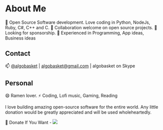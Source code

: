 # About Me

🔭 Open Source Software development. Love coding in Python, NodeJs, Ruby, C#, C++ and C.
👯 Collaboration welcome on open source projects.
🤔 Looking for sponsorship. 
💬 Experienced in Programming, App ideas, Business ideas

## Contact
📫 [@algobasket](https://twitter.com/algobasket) | algobasket@gmail.com | algobasket on Skype

## Personal
😄 Ramen lover.
⚡ Coding, Lofi music, Gaming, Reading

I love building amazing open-source software for the entire world. Any little donation 
would be greatly appreciated and will be used wholeheartedly.

🤍 Donate If You Want - [![](https://img.shields.io/static/v1?label=Sponsor&message=%E2%9D%A4&logo=GitHub&color=%23fe8e86)](https://github.com/sponsors/algobasket)




